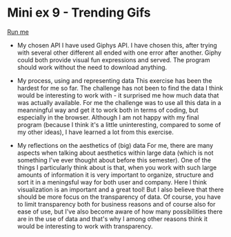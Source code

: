 # Mini ex 9 - Trending Gifs

[Run me](https://cdn.rawgit.com/kris03/AP-17/1fe64af1/mini_ex9/index.html)

- My chosen API
I have used Giphys API. I have chosen this, after trying with several other different all ended with one error after another. 
Giphy could both provide visual fun expressions and served. The program should work without the need to download anything.

- My process, using and representing data
This exercise has been the hardest for me so far. The challenge has not been to find the data I think would be interesting to work with - it 
surprised me how much data that was actually available.
For me the challenge was to use all this data in a meanningful way and get it to work both in terms of coding, but especially in the browser.
Although I am not happy with my final program (because I think it's a little uninteresting, compared to some of my other ideas), 
I have learned a lot from this exercise.

- My reflections on the aesthetics of (big) data
For me, there are many aspects when talking about aesthetics within large data
(which is not something I've ever thought about before this semester).
One of the things I particularly think about is that, when you work with such large amounts of information
it is very important to organize, structure and sort it in a meningsful way for both user and company.
Here I think visualization is an important and a great tool!
But I also believe that there should be more focus on the transparency of data.
Of course, you have to limit transparency both for business reasons and of course also for ease of use, 
but I've also become aware of how many possibilities there are in the use of data and that's why 
I among other reasons think it would be interesting to work with transparency.
